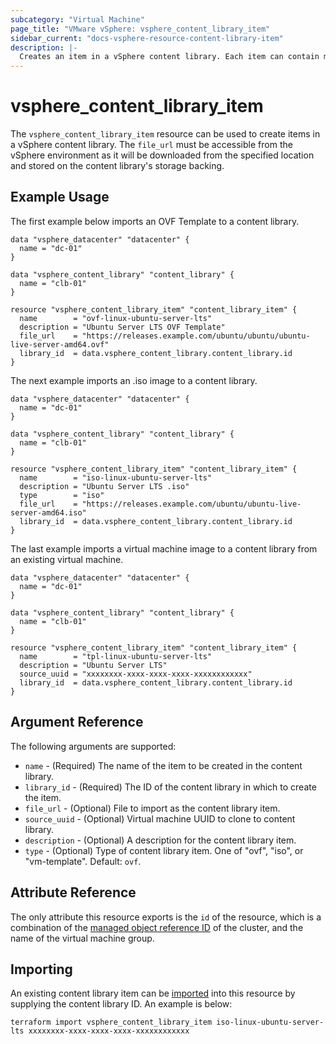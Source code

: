 ```yaml
---
subcategory: "Virtual Machine"
page_title: "VMware vSphere: vsphere_content_library_item"
sidebar_current: "docs-vsphere-resource-content-library-item"
description: |-
  Creates an item in a vSphere content library. Each item can contain multiple files.
---
```


# vsphere_content_library_item

The `vsphere_content_library_item` resource can be used to create items in a
vSphere content library. The `file_url` must be accessible from the vSphere
environment as it will be downloaded from the specified location and stored
on the content library's storage backing.

## Example Usage

The first example below imports an OVF Template to a content
library.

[tf-vsphere-vm-resource]: /docs/providers/vsphere/r/virtual_machine.html

```hcl
data "vsphere_datacenter" "datacenter" {
  name = "dc-01"
}

data "vsphere_content_library" "content_library" {
  name = "clb-01"
}

resource "vsphere_content_library_item" "content_library_item" {
  name        = "ovf-linux-ubuntu-server-lts"
  description = "Ubuntu Server LTS OVF Template"
  file_url    = "https://releases.example.com/ubuntu/ubuntu/ubuntu-live-server-amd64.ovf"
  library_id  = data.vsphere_content_library.content_library.id
}
```

The next example imports an .iso image to a content library.

[tf-vsphere-vm-resource]: /docs/providers/vsphere/r/virtual_machine.html

```hcl
data "vsphere_datacenter" "datacenter" {
  name = "dc-01"
}

data "vsphere_content_library" "content_library" {
  name = "clb-01"
}

resource "vsphere_content_library_item" "content_library_item" {
  name        = "iso-linux-ubuntu-server-lts"
  description = "Ubuntu Server LTS .iso"
  type        = "iso"
  file_url    = "https://releases.example.com/ubuntu/ubuntu-live-server-amd64.iso"
  library_id  = data.vsphere_content_library.content_library.id
}
```

The last example imports a virtual machine image to a content library from an
existing virtual machine.

[tf-vsphere-vm-resource]: /docs/providers/vsphere/r/virtual_machine.html

```hcl
data "vsphere_datacenter" "datacenter" {
  name = "dc-01"
}

data "vsphere_content_library" "content_library" {
  name = "clb-01"
}

resource "vsphere_content_library_item" "content_library_item" {
  name        = "tpl-linux-ubuntu-server-lts"
  description = "Ubuntu Server LTS"
  source_uuid = "xxxxxxxx-xxxx-xxxx-xxxx-xxxxxxxxxxxx"
  library_id  = data.vsphere_content_library.content_library.id
}
```

## Argument Reference

The following arguments are supported:

* `name` - (Required) The name of the item to be created in the content library.
* `library_id` - (Required) The ID of the content library in which to create the item.
* `file_url` - (Optional) File to import as the content library item.
* `source_uuid` - (Optional) Virtual machine UUID to clone to content library.
* `description` - (Optional) A description for the content library item.
* `type` - (Optional) Type of content library item.
   One of "ovf", "iso", or "vm-template". Default: `ovf`.

## Attribute Reference

The only attribute this resource exports is the `id` of the resource, which is
a combination of the [managed object reference ID][docs-about-morefs] of the
cluster, and the name of the virtual machine group.

[docs-about-morefs]: /docs/providers/vsphere/index.html#use-of-managed-object-references-by-the-vsphere-provider

## Importing

An existing content library item can be [imported][docs-import] into this resource by
supplying the content library ID. An example is below:

[docs-import]: https://developer.hashicorp.com/terraform/cli/import

```shell
terraform import vsphere_content_library_item iso-linux-ubuntu-server-lts xxxxxxxx-xxxx-xxxx-xxxx-xxxxxxxxxxxx
```
